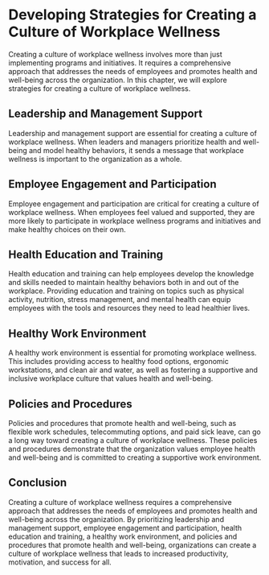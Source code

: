 Developing Strategies for Creating a Culture of Workplace Wellness
=======================================================================================================================

Creating a culture of workplace wellness involves more than just implementing programs and initiatives. It requires a comprehensive approach that addresses the needs of employees and promotes health and well-being across the organization. In this chapter, we will explore strategies for creating a culture of workplace wellness.

Leadership and Management Support
---------------------------------

Leadership and management support are essential for creating a culture of workplace wellness. When leaders and managers prioritize health and well-being and model healthy behaviors, it sends a message that workplace wellness is important to the organization as a whole.

Employee Engagement and Participation
-------------------------------------

Employee engagement and participation are critical for creating a culture of workplace wellness. When employees feel valued and supported, they are more likely to participate in workplace wellness programs and initiatives and make healthy choices on their own.

Health Education and Training
-----------------------------

Health education and training can help employees develop the knowledge and skills needed to maintain healthy behaviors both in and out of the workplace. Providing education and training on topics such as physical activity, nutrition, stress management, and mental health can equip employees with the tools and resources they need to lead healthier lives.

Healthy Work Environment
------------------------

A healthy work environment is essential for promoting workplace wellness. This includes providing access to healthy food options, ergonomic workstations, and clean air and water, as well as fostering a supportive and inclusive workplace culture that values health and well-being.

Policies and Procedures
-----------------------

Policies and procedures that promote health and well-being, such as flexible work schedules, telecommuting options, and paid sick leave, can go a long way toward creating a culture of workplace wellness. These policies and procedures demonstrate that the organization values employee health and well-being and is committed to creating a supportive work environment.

Conclusion
----------

Creating a culture of workplace wellness requires a comprehensive approach that addresses the needs of employees and promotes health and well-being across the organization. By prioritizing leadership and management support, employee engagement and participation, health education and training, a healthy work environment, and policies and procedures that promote health and well-being, organizations can create a culture of workplace wellness that leads to increased productivity, motivation, and success for all.

